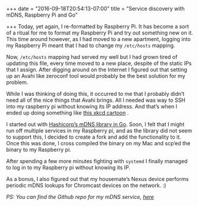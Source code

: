 +++
date = "2016-09-18T20:54:13-07:00"
title = "Service discovery with mDNS, Raspberry Pi and Go"

+++
Today, yet again, I re-formatted by Raspberry Pi. It has become a sort of a ritual for me to format my Raspberry Pi and try out something new on it. This time around however, as I had moved to a new apartment, logging into my Raspberry Pi meant that I had to change my `/etc/hosts` mapping.

Now, `/etc/hosts` mapping had served my well but I had grown tired of updating this file, every time moved to a new place, despite of the static IPs that I assign. After digging around on the Internet I figured out that setting up an Avahi like zeroconf tool would probably be the best solution for my problem.

While I was thinking of doing this, it occurred to me that I probably didn’t need all of the nice things that Avahi brings. All I needed was way to SSH into my raspberry pi without knowing its IP address. And that’s when I ended up doing something like [this xkcd cartoon](https://xkcd.com/1319/) .

I started out with [Hashicorp’s mDNS library in Go](https://github.com/hashicorp/mdns). Soon, I felt that I might run off multiple services in my Raspberry pi, and as the library did not seem to support this, I decided to create a fork and add the functionality to it. Once this was done, I cross compiled the binary on my Mac and scp’ed the binary to my Raspberry pi.

After spending a few more minutes fighting with `systemd` I finally managed to log in to my Raspberry pi without knowing its IP.

As a bonus, I also figured out that my housemate’s Nexus device performs periodic mDNS lookups for Chromcast devices on the network. :)

_PS: You can find the Github repo for my mDNS service, [here](https://github.com/aishraj/mdns)_
